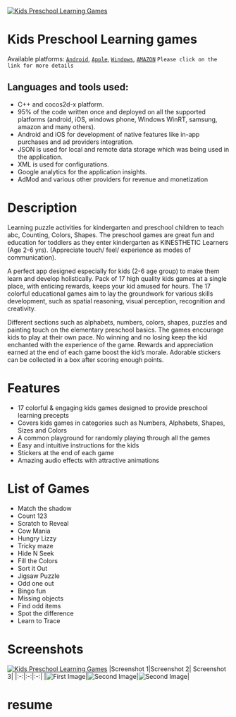 [![Kids Preschool Learning Games](https://www.greysprings.com/images/icons/preschoolgames_icon.png)][AndroidLink]
# Kids Preschool Learning games
Available platforms: [`Android`][AndroidLink], [`Apple`][AppleLink], [`Windows`][WindowsLink], [`AMAZON`][AmazonLink]
`Please click on the link for more details`  
## Languages and tools used:
- C++ and cocos2d-x platform.
- 95% of the code written once and deployed on all the supported platforms (android, iOS, windows phone, Windows WinRT, samsung, amazon and many others). 
- Android and iOS for development of native features like in-app purchases and ad providers integration.
- JSON is used for local and remote data storage which was being used in the application.
- XML is used for configurations.
- Google analytics for the application insights.
- AdMod and various other providers for revenue and monetization

# Description
Learning puzzle activities for kindergarten and preschool children to teach abc, Counting, Colors, Shapes. The preschool games are great fun and education for toddlers as they enter kindergarten as KINESTHETIC Learners​ (Age 2-6 yrs). (Appreciate touch/ feel/ experience as modes of communication).

A perfect app designed especially for kids (2-6 age group) to make them learn and develop holistically. Pack of 17 high quality kids games at a single place, with enticing rewards, keeps your kid amused for hours. The 17 colorful educational games aim to lay the groundwork for various skills development, such as spatial reasoning, visual perception, recognition and creativity.

Different sections such as alphabets, numbers, colors, shapes, puzzles and painting touch on the elementary preschool basics. The games encourage kids to play at their own pace. No winning and no losing keep the kid enchanted with the experience of the game. Rewards and appreciation earned at the end of each game boost the kid’s morale. Adorable stickers can be collected in a box after scoring enough points.

# Features
- 17 colorful & engaging kids games designed to provide preschool learning precepts
- Covers kids games in categories such as Numbers, Alphabets, Shapes, Sizes and Colors
- A common playground for randomly playing through all the games
- Easy and intuitive instructions for the kids
- Stickers at the end of each game
- Amazing audio effects with attractive animations

# List of Games
- Match the shadow
- Count 123
- Scratch to Reveal
- Cow Mania
- Hungry Lizzy
- Tricky maze
- Hide N Seek
- Fill the Colors
- Sort it Out
- Jigsaw Puzzle
- Odd one out
- Bingo fun
- Missing objects
- Find odd items
- Spot the difference
- Learn to Trace

# Screenshots
[![Kids Preschool Learning Games](https://play-lh.googleusercontent.com/2jU5xGn06tq7WQOQmHAgX6JLp-5VHD61NQG7tl6lA3W6tjfQyMJIG2W9b923o4VZRyi7=s250-rw)](https://play.google.com/store/apps/details?id=com.greysprings.kindergarten8)
|Screenshot 1|Screenshot 2| Screenshot 3|
|:-:|:-:|:-:|
|![First Image](https://images.pexels.com/photos/585759/pexels-photo-585759.jpeg?h=750&w=1260)|![Second Image](https://images.pexels.com/photos/1335115/pexels-photo-1335115.jpeg?h=750&w=1260)|![Second Image](https://images.pexels.com/photos/1335115/pexels-photo-1335115.jpeg?h=750&w=1260)|

[AndroidLink]: https://play.google.com/store/apps/details?id=com.greysprings.games "Android link"
[AppleLink]: https://apps.apple.com/us/app/preschool-learning-games-kids/id726944785 "Apple Link"
[WindowsLink]: https://www.microsoft.com/en-us/p/kids-preschool-learning-games/9wzdncrdcmmn?rtc=1&activetab=pivot:overviewtab "Windows Link"
[AmazonLink]: http://www.amazon.com/Kids-Preschool-Games-Kindergarten-Activities/dp/B00GSJ6ZKG "Amazon Link"
# resume
